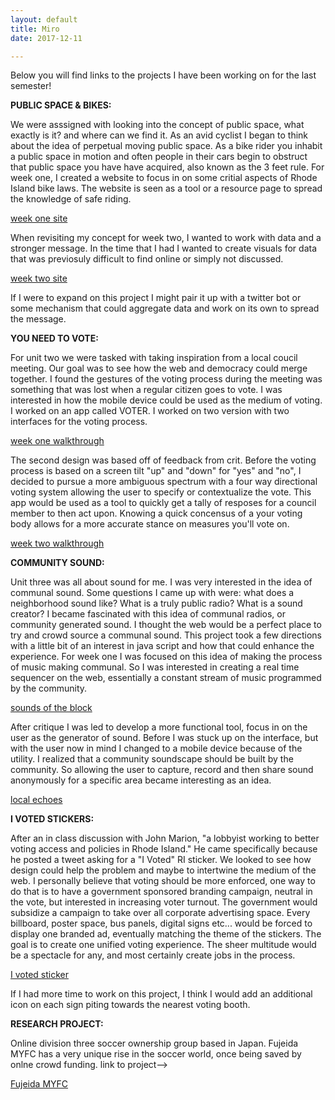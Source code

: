 ```yaml
---
layout: default
title: Miro 
date: 2017-12-11

---
```


Below you will find links to the projects I have been working on for the last semester!


**PUBLIC SPACE & BIKES:**

We were asssigned with looking into the concept of public space, what exactly is it? and where can we find it. As an avid cyclist I began to think about the idea of perpetual moving public space. As a bike rider you inhabit a public space in motion and often people in their cars begin to obstruct that public space you have have acquired, also known as the 3 feet rule. For week one, I created a website to focus in on some critial aspects of Rhode Island bike laws. The website is seen as a tool or a resource page to spread the knowledge of safe riding. 

[week one site](/MiroProjects/BIKELAWS/websiteone/index.html)

When revisiting my concept for week two, I wanted to work with data and a stronger message. In the time that I had I wanted to create visuals for data that was previosuly difficult to find online or simply not discussed. 

[week two site](/MiroProjects/BIKEINFOGRAPHICS/api/final.html)

If I were to expand on this project I might pair it up with a twitter bot or some mechanism that could aggregate data and work on its own to spread the message.


**YOU NEED TO VOTE:**

For unit two we were tasked with taking inspiration from a local coucil meeting. Our goal was to see how the web and democracy could merge together. I found the gestures of the voting process during the meeting was something that was lost when a regular citizen goes to vote. I was interested in how the mobile device could be used as the medium of voting. I worked on an app called VOTER. I worked on two version with two interfaces for the voting process.

[week one walkthrough](https://drive.google.com/file/d/1NH3x7JVpJ1lu0uaT_-D15rpiYDcyF4Fd/view?usp=sharing)

The second design was based off of feedback from crit. Before the voting process is based on a screen tilt "up" and "down" for "yes" and "no", I decided to pursue a more ambiguous spectrum with a four way directional voting system allowing the user to specify or contextualize the vote. This app would be used as a tool to quickly get a tally of resposes for a council member to then act upon. Knowing a quick concensus of a your voting body allows for a more accurate stance on measures you'll vote on.

[week two walkthrough](https://drive.google.com/file/d/1K9ZLsMFmc0C2Lm_wKMQryG5g-or-QbzP/view?usp=sharing)


**COMMUNITY SOUND:**

Unit three was all about sound for me. I was very interested in the idea of communal sound. Some questions I came up with were: what does a neighborhood sound like? What is a truly public radio? What is a sound creator? I became fascinated with this idea of communal radios, or community generated sound. I thought the web would be a perfect place to try and crowd source a communal sound. This project took a few directions with a little bit of an interest in java script and how that could enhance the experience. For week one I was focused on this idea of making the process of music making communal. So I was interested in creating a real time sequencer on the web, essentially a constant stream of music programmed by the community. 

[sounds of the block](https://drive.google.com/file/d/1SAIFnGiXlBcemHJKpATMYnXhSGcHg1Ge/view?usp=sharing)

After critique I was led to develop a more functional tool, focus in on the user as the generator of sound. Before I was stuck up on the interface, but with the user now in mind I changed to a mobile device because of the utility. I realized that a community soundscape should be built by the community. So allowing the user to capture, record and then share sound anonymously for a specific area became interesting as an idea.

[local echoes](https://drive.google.com/file/d/1RNdt3NRvQ-puqo3vCvgA4ovrgwg1Biaq/view?usp=sharing)


**I VOTED STICKERS:**

After an in class discussion with John Marion, "a lobbyist working to better voting access and policies in Rhode Island." He came specifically because he posted a tweet asking for a "I Voted" RI sticker. We looked to see how design could help the problem and maybe to intertwine the medium of the web. I personally believe that voting should be more enforced, one way to do that is to have a government sponsored branding campaign, neutral in the vote, but interested in increasing voter turnout. The government would subsidize a campaign to take over all corporate  advertising space. Every billboard, poster space, bus panels, digital signs etc... would be forced to display one branded ad, eventually matching the theme of the stickers. The goal is to create one unified voting experience. The sheer multitude would be a spectacle for any, and most certainly create jobs in the process. 

[I voted sticker](/MiroProjects/STICKER/vote.html)

If I had more time to work on this project, I think I would add an additional icon on each sign piting towards the nearest voting booth.


**RESEARCH PROJECT:**

Online division three soccer ownership group based in Japan. Fujeida MYFC has a very unique rise in the soccer world, once being saved by onlne crowd funding. link to project-->

[Fujeida MYFC](/MiroProjects/FMYFC/myfc.html)


